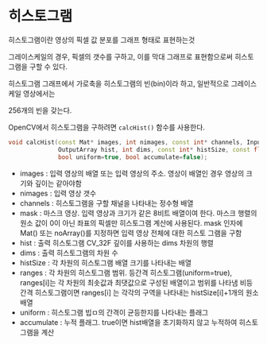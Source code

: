 # 히스토그램

히스토그램이란 영상의 픽셀 값 분포를 그래프 형태로 표현하는것

그레이스케일의 경우, 픽셀의 갯수를 구하고, 이를 막대 그래프로 표현함으로써 히스토그램을 구할 수 있다.

히스토그램 그래프에서 가로축을 히스토그램의 빈(bin)이라 하고, 일반적으로 그레이스케일 영상에서는

256개의 빈을 갖는다.

OpenCV에서 히스토그램을 구하려면 `calcHist()` 함수를 사용한다.



```c++
void calcHist(const Mat* images, int nimages, const int* channels, InputArray mask,
              OutputArray hist, int dims, const int* histSize, const float** ranges,
              bool uniform=true, bool accumulate=false);
```

- images : 입력 영상의 배열 또는 입력 영상의 주소. 영상이 배열인 경우 영상의 크기와 깊이는 같아야함
- nimages : 입력 영상 갯수
- channels : 히스토그램을 구할 채널을 나타내는 정수형 배열
- mask : 마스크 영상. 입력 영상과 크기가 같은 8비트 배열이여 한다. 마스크 행렬의 원소 값이 0이 아닌
               좌표의 픽셀만 히스토그램 계산에 사용된다. mask 인자에 Mat() 또는 noArray()를 지정하면
               입력 영상 전체에 대한 히스토 그램을 구함
- hist : 출력 히스토그램 CV_32F 깊이를 사용하는 dims 차원의 행렬
- dims  : 출력 히스토그램의 차원 수
- histSize : 각 차원의 히스토그램 배열 크기를 나타내는 배열
- ranges : 각 차원의 히스토그램 범위. 등간격 히스토그램(uniform=true), ranges[i]는 각 차원의
                 최솟값과 최댓값으로 구성된 배열이고 범위를 나타냄
                 비등간격 히스토그램이면 ranges[i] 는 각각의 구역을 나타내는 histSize[i]+1개의 원소 배열 
- uniform : 히스토그램 빕ㅁ의 간격이 균등한지를 나타내는 플래그
- accumulate : 누적 플래그. true이면 hist배열을 초기화하지 않고 누적하여 히스토그램을 계산



